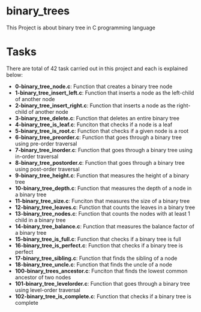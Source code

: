 # binary_trees
This Project is about binary tree in C programming language
# Tasks
There are total of 42 task carried out in this project and each is explained below:
  -  **0-binary_tree_node.c**:
  Function that creates a binary tree node
  - **1-binary_tree_insert_left.c**:
  Function that inserts a node as the left-child of another node
  - **2-binary_tree_insert_right.c**:
  Function that inserts a node as the right-child of another node
  - **3-binary_tree_delete.c**: Function that deletes an entire binary tree
  - **4-binary_tree_is_leaf.c**:        Funciton that checks if a node is a leaf
  - **5-binary_tree_is_root.c**:        Function that checks if a given node is a root
  - **6-binary_tree_preorder.c**:       Function that goes through a binary tree using pre-order traversal
  - **7-binary_tree_inorder.c**:        Function that goes through a binary tree using in-order traversal
  - **8-binary_tree_postorder.c**:      Function that goes through a binary tree using post-order traversal
  - **9-binary_tree_height.c**: Function that measures the height of a binary tree
  - **10-binary_tree_depth.c**: Function that measures the depth of a node in a binary tree
  - **11-binary_tree_size.c**:  Funciton that measures the size of a binary tree
  - **12-binary_tree_leaves.c**:        Function that counts the leaves in a binary tree
  - **13-binary_tree_nodes.c**: Function that counts the nodes with at least 1 child in a binary tree
  - **14-binary_tree_balance.c**:       Function that measures the balance factor of a binary tree
  - **15-binary_tree_is_full.c**:       Function that checks if a binary tree is full
  - **16-binary_tree_is_perfect.c**:    Function that checks if a binary tree is perfect
  - **17-binary_tree_sibling.c**:       Function that finds the sibling of a node
  - **18-binary_tree_uncle.c**: Function that finds the uncle of a node
  - **100-binary_trees_ancestor.c**:    Funciton that finds the lowest common ancestor of two nodes
  - **101-binary_tree_levelorder.c**:   Function that goes through a binary tree using level-order traversal
  - **102-binary_tree_is_complete.c**:  Function that checks if a binary tree is complete
